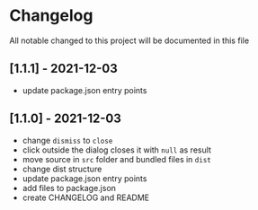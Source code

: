 # Changelog
All notable changed to this project will be documented in this file

## [1.1.1] - 2021-12-03
- update package.json entry points

## [1.1.0] - 2021-12-03
- change `dismiss` to `close`
- click outside the dialog closes it with `null` as result
- move source in `src` folder and bundled files in `dist`
- change dist structure
- update package.json entry points
- add files to package.json
- create CHANGELOG and README